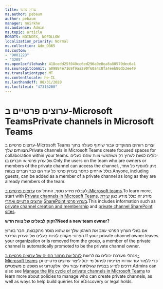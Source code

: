 ```yaml
---
title: ערוץ פרטי
ms.author: pebaum
author: pebaum
manager: mnirkhe
ms.audience: Admin
ms.topic: article
ROBOTS: NOINDEX, NOFOLLOW
localization_priority: Normal
ms.collection: Adm_O365
ms.custom:
- "9001223"
- "3205"
ms.openlocfilehash: 418cedd25f040cc6ed296a0e8ea8a80579dec6a1
ms.sourcegitcommit: a09884e7169f9aa290f60a4c8fa4eeb80d53ee49
ms.translationtype: MT
ms.contentlocale: he-IL
ms.lasthandoff: 08/31/2020
ms.locfileid: "47316200"
---
```

# <a name="private-channels-in-microsoft-teams"></a><span data-ttu-id="3624c-102">ערוצים פרטיים ב-Microsoft Teams</span><span class="sxs-lookup"><span data-stu-id="3624c-102">Private channels in Microsoft Teams</span></span>

<span data-ttu-id="3624c-103">ערוצים פרטיים ב-Microsoft Teams יוצרים רווחים ממוקדים עבור שיתוף פעולה בתוך הצוותים שלך.</span><span class="sxs-lookup"><span data-stu-id="3624c-103">Private channels in Microsoft Teams create focused spaces for collaboration within your teams.</span></span> <span data-ttu-id="3624c-104">יכולים לגשת לערוץ רק משתמשי צוות שהם בעלים של ערוץ פרטי או חברים בו.</span><span class="sxs-lookup"><span data-stu-id="3624c-104">Only the users on the team who are owners or members of the private channel can access the channel.</span></span> <span data-ttu-id="3624c-105">ניתן להוסיף כל אחד, כולל אורחים כחסר בערוץ פרטי כל עוד הם כבר חברים בצוות.</span><span class="sxs-lookup"><span data-stu-id="3624c-105">Anyone, including guests, can be added as a member of a private channel as long as they are already members of the team.</span></span>

<span data-ttu-id="3624c-106">לקבלת מידע נוסף, התחל עם [ערוצים פרטיים ב-Microsoft teams](https://docs.microsoft.com/MicrosoftTeams/private-channels).</span><span class="sxs-lookup"><span data-stu-id="3624c-106">To learn more, start with [Private channels in Microsoft Teams](https://docs.microsoft.com/MicrosoftTeams/private-channels).</span></span> <span data-ttu-id="3624c-107">מידע זה כולל מידע כגון [יצירת ערוצים פרטיים ואתרי](https://docs.microsoft.com/MicrosoftTeams/private-channels#private-channel-creation-and-membership) [SharePoint בערוץ פרטי](https://docs.microsoft.com/MicrosoftTeams/private-channels#private-channel-sharepoint-sites).</span><span class="sxs-lookup"><span data-stu-id="3624c-107">This includes information such as [private channel creation and membership](https://docs.microsoft.com/MicrosoftTeams/private-channels#private-channel-creation-and-membership) and [private channel SharePoint sites](https://docs.microsoft.com/MicrosoftTeams/private-channels#private-channel-sharepoint-sites).</span></span>

<span data-ttu-id="3624c-108">**זקוק לבעלים של צוות חדש?**</span><span class="sxs-lookup"><span data-stu-id="3624c-108">**Need a new team owner?**</span></span>

<span data-ttu-id="3624c-109">אם בעלי הערוץ הפרטי עוזב את הארגון שלך או שהוא מוסר מהקבוצה, חבר בערוץ הפרטי מקודם להיות בעלים של הערוץ הפרטי.</span><span class="sxs-lookup"><span data-stu-id="3624c-109">If your private channel owner leaves your organization or is removed from the group, a member of the private channel is automatically promoted to be the private channel owner.</span></span>

<span data-ttu-id="3624c-110">מנהלי מערכת יכולים גם לראות [לנהל את מחזור החיים של ערוצים פרטיים ב-Microsoft teams](https://docs.microsoft.com/MicrosoftTeams/private-channels-life-cycle-management) כדי ללמוד עוד אודות מדיניות לניהול מי יכול ליצור ערוצים פרטיים וכן דרכים לסייע בבניית שאילתות עבור גילוי אלקטרוני או משפטים משפטיים.</span><span class="sxs-lookup"><span data-stu-id="3624c-110">Admins can also see [Manage the life cycle of private channels in Microsoft Teams](https://docs.microsoft.com/MicrosoftTeams/private-channels-life-cycle-management) to learn more about policies to manage who can create private channels, as well as ways to help build queries for eDiscovery or legal holds.</span></span>
